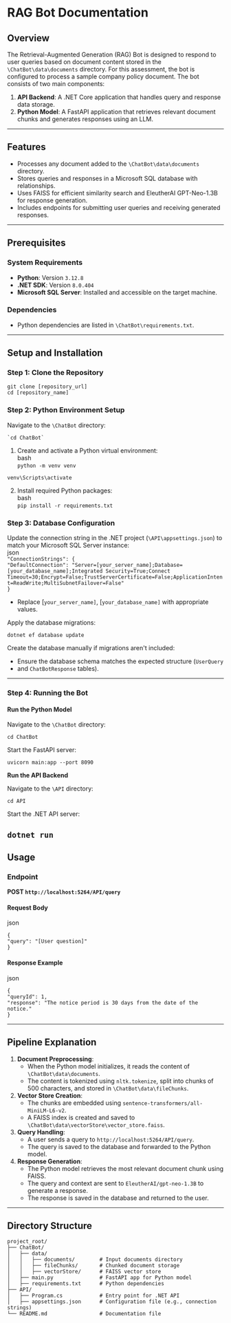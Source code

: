 # **RAG Bot Documentation**

## **Overview**

The Retrieval-Augmented Generation (RAG) Bot is designed to respond to user queries based on document content stored in the `\ChatBot\data\documents` directory. For this assessment, the bot is configured to process a sample company policy document. The bot consists of two main components:

1. **API Backend**: A .NET Core application that handles query and response data storage.  
2. **Python Model**: A FastAPI application that retrieves relevant document chunks and generates responses using an LLM.

---

## **Features**

* Processes any document added to the `\ChatBot\data\documents` directory.  
* Stores queries and responses in a Microsoft SQL database with relationships.  
* Uses FAISS for efficient similarity search and EleutherAI GPT-Neo-1.3B for response generation.  
* Includes endpoints for submitting user queries and receiving generated responses.

---

## **Prerequisites**

### **System Requirements**

* **Python**: Version `3.12.8`  
* **.NET SDK**: Version `8.0.404`  
* **Microsoft SQL Server**: Installed and accessible on the target machine.

### **Dependencies**

* Python dependencies are listed in `\ChatBot\requirements.txt`.

---

## **Setup and Installation**

### **Step 1: Clone the Repository**

`git clone [repository_url]`  
`cd [repository_name]`

### **Step 2: Python Environment Setup**

Navigate to the `\ChatBot` directory:

	`cd ChatBot`

1. Create and activate a Python virtual environment:  
   bash  
   `python -m venv venv`

`venv\Scripts\activate`

2. Install required Python packages:  
   bash  
   `pip install -r requirements.txt`

### **Step 3: Database Configuration**

Update the connection string in the .NET project (`\API\appsettings.json`) to match your Microsoft SQL Server instance:  
json  
`"ConnectionStrings": {`  
    `"DefaultConnection": "Server=[your_server_name];Database=[your_database_name];Integrated Security=True;Connect Timeout=30;Encrypt=False;TrustServerCertificate=False;ApplicationIntent=ReadWrite;MultiSubnetFailover=False"`  
`}`

* Replace \[`your_server_name]`, \[`your_database_name]` with appropriate values.

Apply the database migrations:

`dotnet ef database update`

Create the database manually if migrations aren't included:

* Ensure the database schema matches the expected structure (`UserQuery`  
*  and `ChatBotResponse` tables).

---

### **Step 4: Running the Bot**

#### **Run the Python Model**

Navigate to the `\ChatBot` directory:

`cd ChatBot`

Start the FastAPI server:

`uvicorn main:app --port 8090`

**Run the API Backend**

Navigate to the `\API` directory:

`cd API`

Start the .NET API server:

`dotnet run`  
---

## **Usage**

### **Endpoint**

**POST `http://localhost:5264/API/query`**

#### **Request Body**

json

`{`  
  `"query": "[User question]"`  
`}`

#### **Response Example**

json

`{`  
  `"queryId": 1,`  
  `"response": "The notice period is 30 days from the date of the notice."`  
`}`

---

## **Pipeline Explanation**

1. **Document Preprocessing**:  
   * When the Python model initializes, it reads the content of `\ChatBot\data\documents`.  
   * The content is tokenized using `nltk.tokenize`, split into chunks of 500 characters, and stored in `\ChatBot\data\fileChunks`.  
2. **Vector Store Creation**:  
   * The chunks are embedded using `sentence-transformers/all-MiniLM-L6-v2`.  
   * A FAISS index is created and saved to `\ChatBot\data\vectorStore\vector_store.faiss`.  
3. **Query Handling**:  
   * A user sends a query to `http://localhost:5264/API/query`.  
   * The query is saved to the database and forwarded to the Python model.  
4. **Response Generation**:  
   * The Python model retrieves the most relevant document chunk using FAISS.  
   * The query and context are sent to `EleutherAI/gpt-neo-1.3B` to generate a response.  
   * The response is saved in the database and returned to the user.

---

## 

## **Directory Structure**

`project_root/`  
`├── ChatBot/`  
`│   ├── data/`  
`│   │   ├── documents/        # Input documents directory`  
`│   │   ├── fileChunks/       # Chunked document storage`  
`│   │   ├── vectorStore/      # FAISS vector store`  
`│   ├── main.py               # FastAPI app for Python model`  
`│   ├── requirements.txt      # Python dependencies`  
`├── API/`  
`│   ├── Program.cs            # Entry point for .NET API`  
`│   ├── appsettings.json      # Configuration file (e.g., connection strings)`  
`└── README.md                 # Documentation file`  
